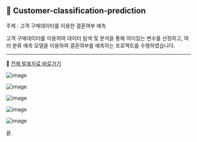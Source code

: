 ## 📖 Customer-classification-prediction
주제 : 고객 구매데이터를 이용한 결혼여부 예측

고객 구매데이터를 이용하여 데이터 탐색 및 분석을 통해 의미있는 변수를 선정하고, 
여러 분류 예측 모델을 이용하여 결혼여부를 예측하는 프로젝트를 수행하였습니다.

---------------------------------------

🔗 [전체 발표자료 바로가기](https://github.com/hye-jj/Customer-classification-prediction/blob/main/presentation.pdf)


![image](https://github.com/hye-jj/Customer-classification-prediction/assets/86215536/0c47aa18-d454-443d-899c-c1171afc821b)

![image](https://github.com/hye-jj/Customer-classification-prediction/assets/86215536/cbf1c292-acb8-475a-a1d0-00ef923b3be2)

![image](https://github.com/hye-jj/Customer-classification-prediction/assets/86215536/a0332295-97a1-458e-be4b-41e9f467f033)

![image](https://github.com/hye-jj/Customer-classification-prediction/assets/86215536/c423b990-8489-41f1-aa08-cf32149f9499)

![image](https://github.com/hye-jj/Customer-classification-prediction/assets/86215536/53a9a530-0999-435b-9e1b-f75b9042d297)



끝.
